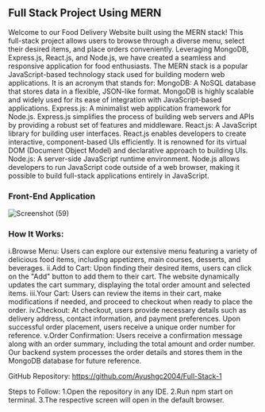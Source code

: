 ## Full Stack Project Using MERN

Welcome to our Food Delivery Website built using the MERN stack! This full-stack project allows users to browse through a diverse menu, select their desired items, and place orders conveniently. Leveraging MongoDB, Express.js, React.js, and Node.js, we have created a seamless and responsive application for food enthusiasts.
The MERN stack is a popular JavaScript-based technology stack used for building modern web applications. It is an acronym that stands for:
MongoDB: A NoSQL database that stores data in a flexible, JSON-like format. MongoDB is highly scalable and widely used for its ease of integration with JavaScript-based applications.
Express.js: A minimalist web application framework for Node.js. Express.js simplifies the process of building web servers and APIs by providing a robust set of features and middleware.
React.js: A JavaScript library for building user interfaces. React.js enables developers to create interactive, component-based UIs efficiently. It is renowned for its virtual DOM (Document Object Model) and declarative approach to building UIs.
Node.js: A server-side JavaScript runtime environment. Node.js allows developers to run JavaScript code outside of a web browser, making it possible to build full-stack applications entirely in JavaScript.

### Front-End Application
![Screenshot (59)](https://github.com/Ayushgc2004/Full-Stack-1/assets/136146665/94ae1a50-2cc2-47ff-bbea-6dd5c63757d2)

### How It Works:
i.Browse Menu: Users can explore our extensive menu featuring a variety of delicious food items, including appetizers, main courses, desserts, and beverages.
ii.Add to Cart: Upon finding their desired items, users can click on the "Add" button to add them to their cart. The website dynamically updates the cart summary, displaying the total order amount and selected items.
iii.Your Cart: Users can review the items in their cart, make modifications if needed, and proceed to checkout when ready to place the order.
iv.Checkout: At checkout, users provide necessary details such as delivery address, contact information, and payment preferences. Upon successful order placement, users receive a unique order number for reference.
v.Order Confirmation: Users receive a confirmation message along with an order summary, including the total amount and order number. Our backend system processes the order details and stores them in the MongoDB database for future reference.

GitHub Repository: https://github.com/Ayushgc2004/Full-Stack-1

Steps to Follow:
1.Open the repository in any IDE.
2.Run npm start on terminal.
3.The respective screen will open in the default browser.
